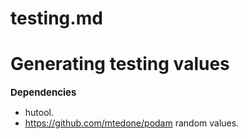 # testing.md

# Generating testing values

<span style='font-size: 15px;'>**Dependencies**</span>  

- hutool.
- <https://github.com/mtedone/podam> random values.
